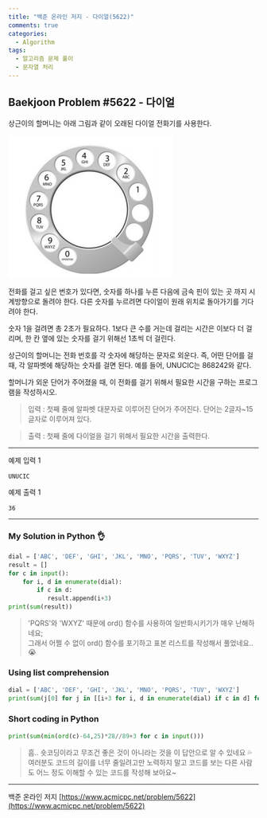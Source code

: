 ```yaml
---
title: "백준 온라인 저지 - 다이얼(5622)"
comments: true
categories:
  - Algorithm
tags:
  - 알고리즘 문제 풀이
  - 문자열 처리
---
```


## Baekjoon Problem #5622 - 다이얼

상근이의 할머니는 아래 그림과 같이 오래된 다이얼 전화기를 사용한다.

![다이얼](/assets/images/posts/dial.png)

전화를 걸고 싶은 번호가 있다면, 숫자를 하나를 누른 다음에 금속 핀이 있는 곳 까지 시계방향으로 돌려야 한다. 다른 숫자를 누르려면 다이얼이 원래 위치로 돌아가기를 기다려야 한다.

숫자 1을 걸려면 총 2초가 필요하다. 1보다 큰 수를 거는데 걸리는 시간은 이보다 더 걸리며, 한 칸 옆에 있는 숫자를 걸기 위해선 1초씩 더 걸린다.

상근이의 할머니는 전화 번호를 각 숫자에 해당하는 문자로 외운다. 즉, 어떤 단어를 걸 때, 각 알파벳에 해당하는 숫자를 걸면 된다. 예를 들어, UNUCIC는 868242와 같다.

할머니가 외운 단어가 주어졌을 때, 이 전화를 걸기 위해서 필요한 시간을 구하는 프로그램을 작성하시오.

> 입력
> : 첫째 줄에 알파벳 대문자로 이루어진 단어가 주어진다. 단어는 2글자~15글자로 이루어져 있다.

> 출력
> : 첫째 줄에 다이얼을 걸기 위해서 필요한 시간을 출력한다.

***
예제 입력 1
```
UNUCIC
```

예제 출력 1
```
36
```

***
### My Solution in Python :ok_hand:

```python
dial = ['ABC', 'DEF', 'GHI', 'JKL', 'MNO', 'PQRS', 'TUV', 'WXYZ']
result = []
for c in input():
    for i, d in enumerate(dial):
        if c in d:
           result.append(i+3)
print(sum(result))
```

> 'PQRS'와 'WXYZ' 때문에 ord() 함수를 사용하여 일반화시키기가 매우 난해하네요;  
> 그래서 어쩔 수 없이 ord() 함수를 포기하고 표본 리스트를 작성해서 풀었네요.. :sob:

### Using list comprehension

```python
dial = ['ABC', 'DEF', 'GHI', 'JKL', 'MNO', 'PQRS', 'TUV', 'WXYZ']
print(sum(j[0] for j in [[i+3 for i, d in enumerate(dial) if c in d] for c in input()]))
```

### Short coding in Python

```python
print(sum(min(ord(c)-64,25)*28//89+3 for c in input()))
```

> 흠.. 숏코딩이라고 무조건 좋은 것이 아니라는 것을 이 답안으로 알 수 있네요 :sweat_drops:  
> 여러분도 코드의 길이를 너무 줄일려고만 노력하지 말고 코드를 보는 다른 사람도 어느 정도 이해할 수 있는 코드를 작성해 보아요~

***
백준 온라인 저지 [https://www.acmicpc.net/problem/5622](https://www.acmicpc.net/problem/5622)
